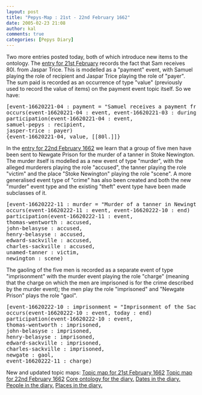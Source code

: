```yaml
---
layout: post
title: "Pepys-Map : 21st - 22nd February 1662"
date: 2005-02-23 21:08
author: kal
comments: true
categories: [Pepys Diary]
---
```

Two more entries posted today, both of which introduce new items to the ontology.
The <a href="http://www.pepysdiary.com/archive/1662/02/21/index.php">entry for 21st February</a> records the fact that Sam receives 80l. from Jaspar Trice. This is modelled as a "payment" event, with Samuel playing the role of recipient and Jaspar Trice playing the role of "payer". The sum paid is recorded as an occurrence of type "value" (previously used to record the value of items) on the payment event topic itself. So we have:
<pre>[event-16620221-04 : payment = "Samuel receives a payment from Jasper Trice (21st February 1662)";"16620221-04"]
occurs(event-16620221-04 : event, event-16620221-03 : during)
participation(event-16620221-04 : event,
samuel-pepys : recipient,
jasper-trice : payer)
{event-16620221-04, value, [[80l.]]}</pre>
In the <a href="http://www.pepysdiary.com/archive/1662/02/22/index.php">entry for 22nd February 1662</a> we learn that a group of five men have been sent to Newgate Prison for the murder of a tanner in Stoke Newington. The murder itself is modelled as a new event of type "murder", with the alleged murderers playing the role "accused", the tanner playing the role "victim" and the place "Stoke Newington" playing the role "scene". A more generalised event type of "crime" has also been created and both the new "murder" event type and the existing "theft" event type have been made subclasses of it.
<pre>[event-16620222-11 : murder = "Murder of a tanner in Newington";"16620222-11"]
occurs(event-16620222-11 : event, event-16620222-10 : end)
participation(event-16620222-11 : event,
thomas-wentworth : accused,
john-belasyse : accused,
henry-belasyse : accused,
edward-sackville : accused,
charles-sackville : accused,
unamed-tanner : victim,
newington : scene)</pre>
The gaoling of the five men is recorded as a separate event of type "imprisonment" with the murder event playing the role "charge" (meaning that the charge on which the men are imprisoned is for the crime described by the murder event); the men play the role "imprisoned" and "Newgate Prison" plays the role "gaol".
<pre>[event-16620222-10 : imprisonment = "Imprisonment of the Sackvilles, Belasyses and Thomas Wentworth on a charge of murder (22nd February 1662)";"16620222-10"]
occurs(event-16620222-10 : event, today : end)
participation(event-16620222-10 : event,
thomas-wentworth : imprisoned,
john-belasyse : imprisoned,
henry-belasyse : imprisoned,
edward-sackville : imprisoned,
charles-sackville : imprisoned,
newgate : gaol,
event-16620222-11 : charge)</pre>

<!--more-->
New and updated topic maps:
<a href="http://www.techquila.com/blog/archives/16620221.ltm">Topic map for 21st February 1662</a>
<a href="http://www.techquila.com/blog/archives/16620222.ltm">Topic map for 22nd February 1662</a>
<a href="http://www.techquila.com/blog/archives/pepys-diary-ontology.ltm">Core ontology for the diary.</a>
<a href="http://www.techquila.com/blog/archives/pepys-diary-dates.ltm">Dates in the diary.</a>
<a href="http://www.techquila.com/blog/archives/pepys-diary-people.ltm">People in the diary.</a>
<a href="http://www.techquila.com/blog/archives/pepys-diary-places.ltm">Places in the diary.</a>

